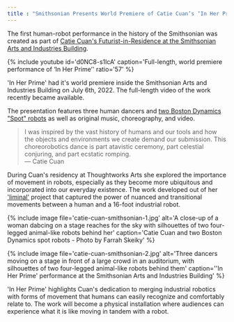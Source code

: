 ```yaml
---
title : "Smithsonian Presents World Premiere of Catie Cuan’s ‘In Her Prime’"
---
```

The first human-robot performance in the history of the Smithsonian was created as part  of [Catie Cuan's Futurist-in-Residence at the Smithsonian Arts and Industries Building](https://aib.si.edu/futuristinresidence/).

{% include youtube id='d0NC8-s1lcA'
   caption='Full-length, world premiere performance of ‘In Her Prime’'
   ratio='57' %}

'In Her Prime' had it's world premiere inside the Smithsonian Arts and Industries Building on July 6th, 2022. The full-length video of the work recently became available.

<!--excerpt-ends-->

The presentation features three human dancers and [two Boston Dynamics "Spot" robots](https://www.bostondynamics.com/products/spot) as well as original music, choreography, and video. 

> I was inspired by the vast history of humans and our tools and how the objects and environments we create demand our submission. This choreorobotics dance is part atavistic ceremony, part celestial conjuring, and part ecstatic romping.<br><span class='quotee'>— Catie Cuan</span>

During Cuan's residency at Thoughtworks Arts she explored the importance of movement in robots, especially as they become more ubiquitous and incorporated into our everyday existence.  The work developed out of her ['liminal'](https://thoughtworksarts.io/projects/liminal/) project that captured the power of nuanced and transitional movements between a human and a 16-foot industrial robot.

{% include image file='catie-cuan-smithsonian-1.jpg'
   alt='A close-up of a woman dabcing on a stage reaches for the sky with silhouettes of two four-legged animal-like robots behind her'
   caption='Catie Cuan and two Boston Dynamics spot robots - Photo by Farrah Skeiky' %}

{% include image file='catie-cuan-smithsonian-2.jpg'
   alt='Three dancers moving on a stage in front of a large crowd in an auditorium, with silhouettes of two four-legged animal-like robots behind them'
   caption='\'In Her Prime\' performance at the Smithsonian Arts and Industries Building' %}

'In Her Prime' highlights Cuan's dedication to merging industrial robotics with forms of movement that humans can easily recognize and comfortably relate to. The work will become a physical installation where audiences can experience what it is like moving in tandem with a robot.